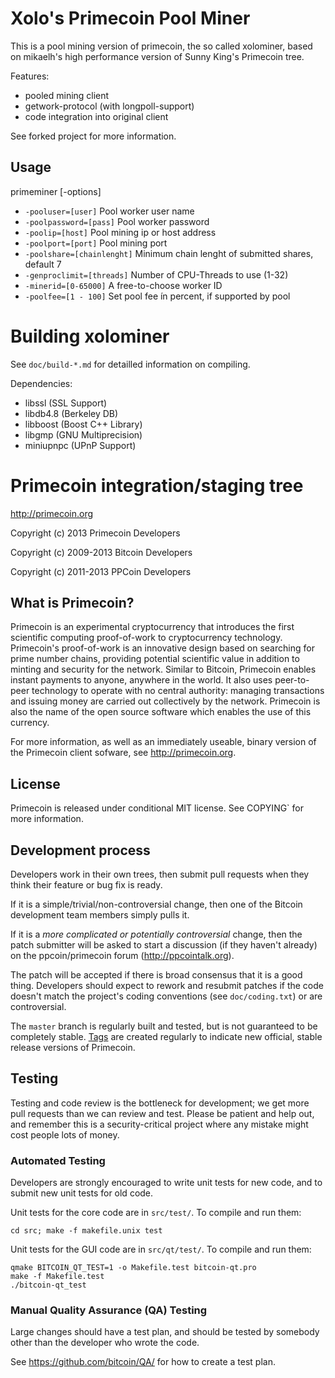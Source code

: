 Xolo's Primecoin Pool Miner
===========================

This is a pool mining version of primecoin, the so called xolominer,
based on mikaelh's high performance version of Sunny King's Primecoin tree.

Features:
- pooled mining client
- getwork-protocol (with longpoll-support)
- code integration into original client

See forked project for more information.

Usage
-----

primeminer [-options]

 * `-pooluser=[user]` Pool worker user name
 * `-poolpassword=[pass]` Pool worker password
 * `-poolip=[host]` Pool mining ip or host address
 * `-poolport=[port]` Pool mining port
 * `-poolshare=[chainlenght]` Minimum chain lenght of submitted shares, default 7
 * `-genproclimit=[threads]` Number of CPU-Threads to use (1-32)
 * `-minerid=[0-65000]` A free-to-choose worker ID
 * `-poolfee=[1 - 100]` Set pool fee ín percent, if supported by pool

Building xolominer
==================

See `doc/build-*.md` for detailled information on compiling.

Dependencies:
 - libssl (SSL Support)
 - libdb4.8 (Berkeley DB)
 - libboost (Boost C++ Library)
 - libgmp (GNU Multiprecision)
 - miniupnpc (UPnP Support)

Primecoin integration/staging tree
==================================

http://primecoin.org

Copyright (c) 2013 Primecoin Developers

Copyright (c) 2009-2013 Bitcoin Developers

Copyright (c) 2011-2013 PPCoin Developers

What is Primecoin?
------------------

Primecoin is an experimental cryptocurrency that introduces the first
scientific computing proof-of-work to cryptocurrency technology. Primecoin's
proof-of-work is an innovative design based on searching for prime number
chains, providing potential scientific value in addition to minting and
security for the network. Similar to Bitcoin, Primecoin enables instant payments
to anyone, anywhere in the world. It also uses peer-to-peer technology to
operate with no central authority: managing transactions and issuing money are
carried out collectively by the network. Primecoin is also the name of the open
source software which enables the use of this currency.

For more information, as well as an immediately useable, binary version of
the Primecoin client sofware, see http://primecoin.org.

License
-------

Primecoin is released under conditional MIT license. See  COPYING` for more
information.

Development process
-------------------

Developers work in their own trees, then submit pull requests when they think
their feature or bug fix is ready.

If it is a simple/trivial/non-controversial change, then one of the Bitcoin
development team members simply pulls it.

If it is a *more complicated or potentially controversial* change, then the patch
submitter will be asked to start a discussion (if they haven't already) on the
ppcoin/primecoin forum (http://ppcointalk.org).

The patch will be accepted if there is broad consensus that it is a good thing.
Developers should expect to rework and resubmit patches if the code doesn't
match the project's coding conventions (see `doc/coding.txt`) or are
controversial.

The `master` branch is regularly built and tested, but is not guaranteed to be
completely stable. [Tags](https://github.com/primecoin/primecoin/tags) are
created regularly to indicate new official, stable release versions of
Primecoin.

Testing
-------

Testing and code review is the bottleneck for development; we get more pull
requests than we can review and test. Please be patient and help out, and
remember this is a security-critical project where any mistake might cost people
lots of money.

### Automated Testing

Developers are strongly encouraged to write unit tests for new code, and to
submit new unit tests for old code.

Unit tests for the core code are in `src/test/`. To compile and run them:

    cd src; make -f makefile.unix test

Unit tests for the GUI code are in `src/qt/test/`. To compile and run them:

    qmake BITCOIN_QT_TEST=1 -o Makefile.test bitcoin-qt.pro
    make -f Makefile.test
    ./bitcoin-qt_test

### Manual Quality Assurance (QA) Testing

Large changes should have a test plan, and should be tested by somebody other
than the developer who wrote the code.

See https://github.com/bitcoin/QA/ for how to create a test plan.
